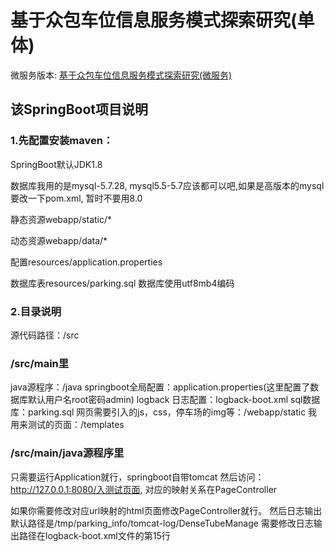 # 基于众包车位信息服务模式探索研究(单体)
微服务版本: [基于众包车位信息服务模式探索研究(微服务)](https://github.com/thesomeexp/ParkingCloud)

## 该SpringBoot项目说明
### 1.先配置安装maven：

SpringBoot默认JDK1.8

数据库我用的是mysql-5.7.28, mysql5.5-5.7应该都可以吧,如果是高版本的mysql要改一下pom.xml, 暂时不要用8.0

静态资源webapp/static/*

动态资源webapp/data/*

配置resources/application.properties

数据库表resources/parking.sql 数据库使用utf8mb4编码
### 2.目录说明
源代码路径：/src

### /src/main里
java源程序：/java
springboot全局配置：application.properties(这里配置了数据库默认用户名root密码admin)
logback 日志配置：logback-boot.xml
sql数据库：parking.sql
网页需要引入的js，css，停车场的img等：/webapp/static
我用来测试的页面：/templates

### /src/main/java源程序里
只需要运行Application就行，springboot自带tomcat
然后访问：
http://127.0.0.1:8080/入测试页面, 对应的映射关系在PageController

如果你需要修改对应url映射的html页面修改PageController就行。
然后日志输出默认路径是/tmp/parking_info/tomcat-log/DenseTubeManage
需要修改日志输出路径在logback-boot.xml文件的第15行
